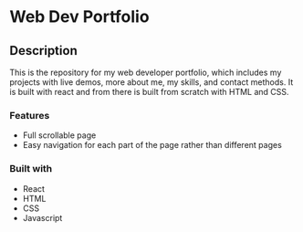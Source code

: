 # Web Dev Portfolio

## Description

This is the repository for my web developer portfolio, which includes my projects with live demos, more about me, my skills, and contact methods. It is built with react and from there is built from scratch with HTML and CSS. 

### Features
- Full scrollable page
- Easy navigation for each part of the page rather than different pages

### Built with
- React
- HTML
- CSS
- Javascript
